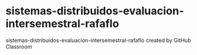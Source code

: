 # sistemas-distribuidos-evaluacion-intersemestral-rafaflo
sistemas-distribuidos-evaluacion-intersemestral-rafaflo created by GitHub Classroom

